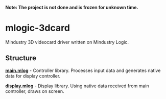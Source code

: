 **Note: The project is not done and is frozen for unknown time.**

# mlogic-3dcard
Mindustry 3D videocard driver written on Mindustry Logic.

## Structure
[**main.mlog**](main.mlog) - Controller library. Processes input data and generates native data for display controller.

[**display.mlog**](display.mlog) - Display library. Using native data received from main controller, draws on screen.
